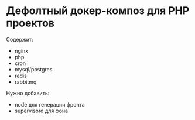 # Дефолтный докер-композ для PHP проектов
Содержит:
- nginx
- php
- cron
- mysql/postgres
- redis
- rabbitmq

Нужно добавить:
- node для генерации фронта
- supervisord для фона
